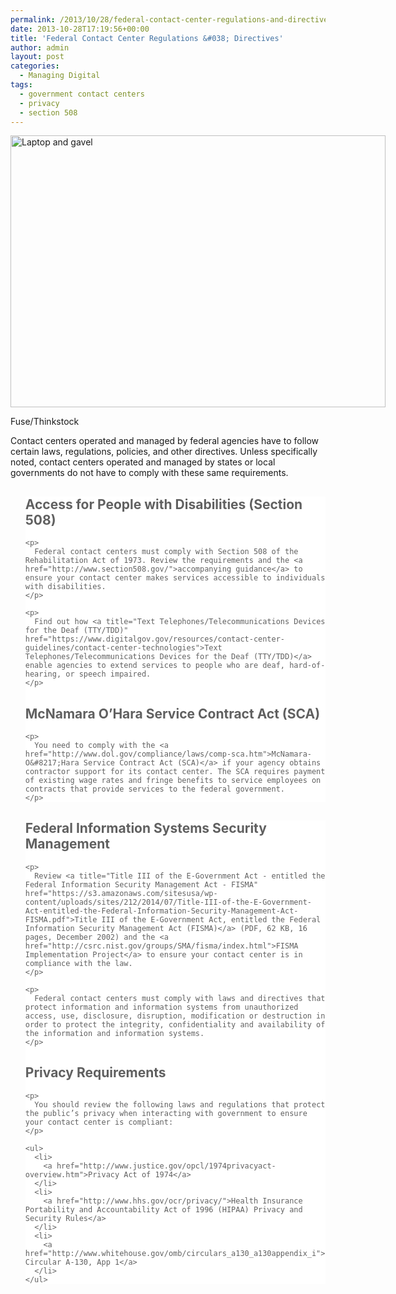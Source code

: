 ```yaml
---
permalink: /2013/10/28/federal-contact-center-regulations-and-directives/
date: 2013-10-28T17:19:56+00:00
title: 'Federal Contact Center Regulations &#038; Directives'
author: admin
layout: post
categories:
  - Managing Digital
tags:
  - government contact centers
  - privacy
  - section 508
---
```


<div id="attachment_187502" style="width: 610px" class="wp-caption aligncenter">
  <img class="size-full wp-image-187502" src="https://s3.amazonaws.com/sitesusa/wp-content/uploads/sites/212/2013/10/600-x-435-Laptop-and-gavel-Fuse-Thinkstock-78743811.jpg" alt="Laptop and gavel" width="600" height="435" />
  
  <p class="wp-caption-text">
    Fuse/Thinkstock
  </p>
</div>

Contact centers operated and managed by federal agencies have to follow certain laws, regulations, policies, and other directives. Unless specifically noted, contact centers operated and managed by states or local governments do not have to comply with these same requirements.

<blockquote style="padding: 0 0 0px;background: #fff;border: 0;margin-bottom: 0px;text-align: left">
  <div class="one-half first">
    <h2>
      Access for People with Disabilities (Section 508)
    </h2>
    
    <p>
      Federal contact centers must comply with Section 508 of the Rehabilitation Act of 1973. Review the requirements and the <a href="http://www.section508.gov/">accompanying guidance</a> to ensure your contact center makes services accessible to individuals with disabilities.
    </p>
    
    <p>
      Find out how <a title="Text Telephones/Telecommunications Devices for the Deaf (TTY/TDD)" href="https://www.digitalgov.gov/resources/contact-center-guidelines/contact-center-technologies">Text Telephones/Telecommunications Devices for the Deaf (TTY/TDD)</a> enable agencies to extend services to people who are deaf, hard-of-hearing, or speech impaired.
    </p>
  </div>
  
  <div class="one-half">
    <h2>
      McNamara O&#8217;Hara Service Contract Act (SCA)
    </h2>
    
    <p>
      You need to comply with the <a href="http://www.dol.gov/compliance/laws/comp-sca.htm">McNamara-O&#8217;Hara Service Contract Act (SCA)</a> if your agency obtains contractor support for its contact center. The SCA requires payment of existing wage rates and fringe benefits to service employees on contracts that provide services to the federal government.
    </p>
  </div>
</blockquote>

<div class="hdivider">
</div>

<blockquote style="padding: 0 0 0px;background: #fff;border: 0;margin-bottom: 0px;text-align: left">
  <div class="one-half first">
    <h2>
      Federal Information Systems Security Management
    </h2>
    
    <p>
      Review <a title="Title III of the E-Government Act - entitled the Federal Information Security Management Act - FISMA" href="https://s3.amazonaws.com/sitesusa/wp-content/uploads/sites/212/2014/07/Title-III-of-the-E-Government-Act-entitled-the-Federal-Information-Security-Management-Act-FISMA.pdf">Title III of the E-Government Act, entitled the Federal Information Security Management Act (FISMA)</a> (PDF, 62 KB, 16 pages, December 2002) and the <a href="http://csrc.nist.gov/groups/SMA/fisma/index.html">FISMA Implementation Project</a> to ensure your contact center is in compliance with the law.
    </p>
    
    <p>
      Federal contact centers must comply with laws and directives that protect information and information systems from unauthorized access, use, disclosure, disruption, modification or destruction in order to protect the integrity, confidentiality and availability of the information and information systems.
    </p>
  </div>
  
  <div class="one-half">
    <h2>
      Privacy Requirements
    </h2>
    
    <p>
      You should review the following laws and regulations that protect the public’s privacy when interacting with government to ensure your contact center is compliant:
    </p>
    
    <ul>
      <li>
        <a href="http://www.justice.gov/opcl/1974privacyact-overview.htm">Privacy Act of 1974</a>
      </li>
      <li>
        <a href="http://www.hhs.gov/ocr/privacy/">Health Insurance Portability and Accountability Act of 1996 (HIPAA) Privacy and Security Rules</a>
      </li>
      <li>
        <a href="http://www.whitehouse.gov/omb/circulars_a130_a130appendix_i">OMB Circular A-130, App 1</a>
      </li>
    </ul>
  </div>
</blockquote>

<div class="hdivider">
</div>